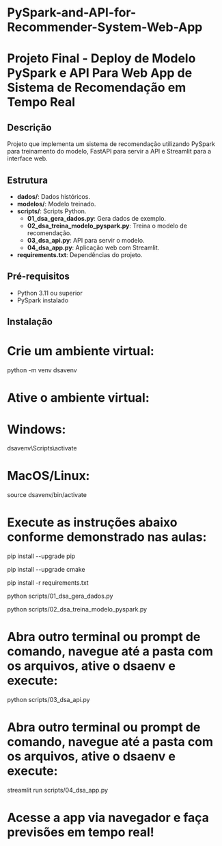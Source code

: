 # PySpark-and-API-for-Recommender-System-Web-App

# Projeto Final - Deploy de Modelo PySpark e API Para Web App de Sistema de Recomendação em Tempo Real

## Descrição

Projeto que implementa um sistema de recomendação utilizando PySpark para treinamento do modelo, FastAPI para servir a API e Streamlit para a interface web.

## Estrutura

- **dados/**: Dados históricos.
- **modelos/**: Modelo treinado.
- **scripts/**: Scripts Python.
  - **01_dsa_gera_dados.py**: Gera dados de exemplo.
  - **02_dsa_treina_modelo_pyspark.py**: Treina o modelo de recomendação.
  - **03_dsa_api.py**: API para servir o modelo.
  - **04_dsa_app.py**: Aplicação web com Streamlit.
- **requirements.txt**: Dependências do projeto.

## Pré-requisitos

- Python 3.11 ou superior
- PySpark instalado

## Instalação

# Crie um ambiente virtual:

python -m venv dsavenv

# Ative o ambiente virtual:

# Windows:
dsavenv\Scripts\activate

# MacOS/Linux:
source dsavenv/bin/activate

# Execute as instruções abaixo conforme demonstrado nas aulas:

pip install --upgrade pip

pip install --upgrade cmake 

pip install -r requirements.txt

python scripts/01_dsa_gera_dados.py

python scripts/02_dsa_treina_modelo_pyspark.py

# Abra outro terminal ou prompt de comando, navegue até a pasta com os arquivos, ative o dsaenv e execute:

python scripts/03_dsa_api.py

# Abra outro terminal ou prompt de comando, navegue até a pasta com os arquivos, ative o dsaenv e execute:

streamlit run scripts/04_dsa_app.py

# Acesse a app via navegador e faça previsões em tempo real!







